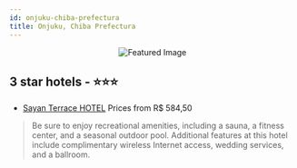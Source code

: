 ```yaml
---
id: onjuku-chiba-prefectura
title: Onjuku, Chiba Prefectura
---
```


<center><img src="https://i.travelapi.com/hotels/13000000/12480000/12471800/12471798/04c9b181_z.jpg" alt="Featured Image" /></center>


##  3 star hotels - ⭐️⭐️⭐️

-    [Sayan Terrace HOTEL](https://us.hurb.com/hotels/onjuku/sayan-terrace-hotel-JNP-JP304964?cmp=18055) Prices from R$ 584,50
   > Be sure to enjoy recreational amenities, including a sauna, a fitness center, and a seasonal outdoor pool. Additional features at this hotel include complimentary wireless Internet access, wedding services, and a ballroom.
